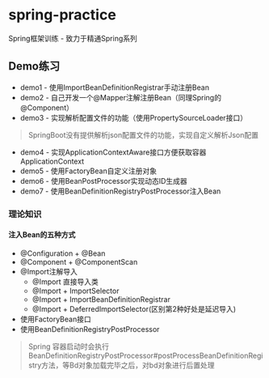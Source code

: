# spring-practice
Spring框架训练 - 致力于精通Spring系列


## Demo练习
- demo1 - 使用ImportBeanDefinitionRegistrar手动注册Bean
- demo2 - 自己开发一个@Mapper注解注册Bean（同理Spring的@Component）
- demo3 - 实现解析配置文件的功能（使用PropertySourceLoader接口）
> SpringBoot没有提供解析json配置文件的功能，实现自定义解析Json配置

- demo4 - 实现ApplicationContextAware接口方便获取容器ApplicationContext
- demo5 - 使用FactoryBean自定义注册对象
- demo6 - 使用BeanPostProcessor实现动态ID生成器
- demo7 - 使用BeanDefinitionRegistryPostProcessor注入Bean




### 理论知识
#### 注入Bean的五种方式

- @Configuration + @Bean
- @Component + @ComponentScan
- @Import注解导入
  - @Import 直接导入类
  - @Import + ImportSelector
  - @Import + ImportBeanDefinitionRegistrar
  - @Import + DeferredImportSelector(区别第2种好处是延迟导入)
- 使用FactoryBean接口
- 使用BeanDefinitionRegistryPostProcessor
> Spring 容器启动时会执行BeanDefinitionRegistryPostProcessor#postProcessBeanDefinitionRegistry方法，等Bd对象加载完毕之后，对bd对象进行后置处理